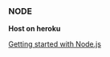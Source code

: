 ### NODE

**Host on heroku**

[Getting started with Node.js](https://github.com/heroku/node-js-getting-started)
